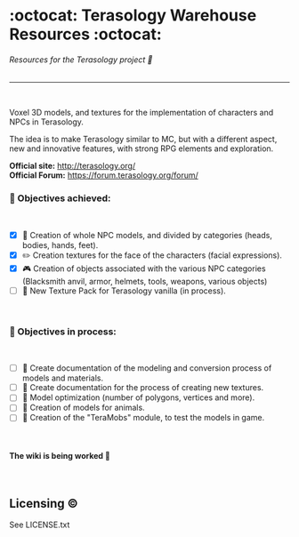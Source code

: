 # :octocat: Terasology Warehouse Resources :octocat:
###### Resources for the Terasology project :art:
------
<br/>

Voxel 3D models, and textures for the implementation of characters and NPCs in Terasology.
<br/>

The idea is to make Terasology similar to MC, but with a different aspect, new and innovative features, with strong RPG elements and exploration.
<br/>

**Official site:** http://terasology.org/ <br/>
**Official Forum:** https://forum.terasology.org/forum/ <br/>

### :dart: Objectives achieved:
<br/>

- [x] :couple: Creation of whole NPC models, and divided by categories (heads, bodies, hands, feet).
- [X] :pencil2: Creation textures for the face of the characters (facial expressions).
- [X] :video_game: Creation of objects associated with the various NPC categories (Blacksmith anvil, armor, helmets, tools, weapons, various objects)
- [ ] :sunrise_over_mountains: New Texture Pack for Terasology vanilla (in process).
<br/>

### :dart: Objectives in process:
<br/>

- [ ] :book: Create documentation of the modeling and conversion process of models and materials.
- [ ] :book: Create documentation for the process of creating new textures.
- [ ] :bug: Model optimization (number of polygons, vertices and more).
- [ ] :pig: Creation of models for animals.
- [ ] :floppy_disk: Creation of the "TeraMobs" module, to test the models in game.
<br/>

#### The wiki is being worked :construction:
<br/>

Licensing :copyright:
---------

See LICENSE.txt
